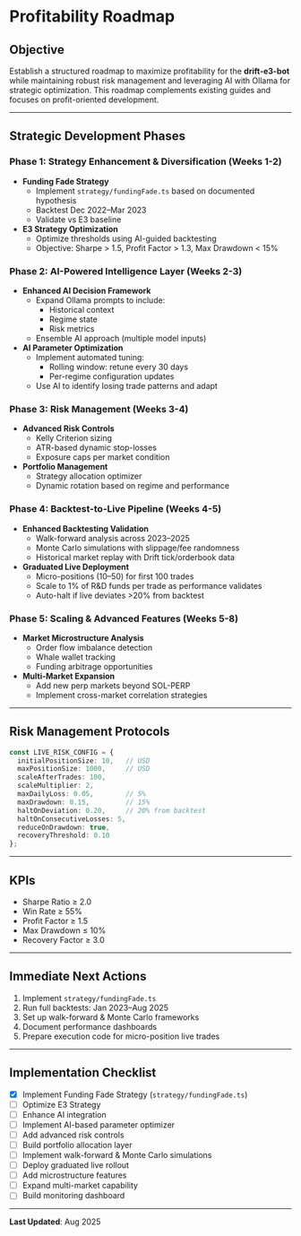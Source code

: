 # Profitability Roadmap

## Objective
Establish a structured roadmap to maximize profitability for the **drift-e3-bot** while maintaining robust risk management and leveraging AI with Ollama for strategic optimization. This roadmap complements existing guides and focuses on profit-oriented development.

---

## Strategic Development Phases

### Phase 1: Strategy Enhancement & Diversification (Weeks 1-2)
- **Funding Fade Strategy**
  - Implement `strategy/fundingFade.ts` based on documented hypothesis
  - Backtest Dec 2022–Mar 2023
  - Validate vs E3 baseline
- **E3 Strategy Optimization**
  - Optimize thresholds using AI-guided backtesting
  - Objective: Sharpe > 1.5, Profit Factor > 1.3, Max Drawdown < 15%

### Phase 2: AI-Powered Intelligence Layer (Weeks 2-3)
- **Enhanced AI Decision Framework**
  - Expand Ollama prompts to include:
    - Historical context
    - Regime state
    - Risk metrics
  - Ensemble AI approach (multiple model inputs)
- **AI Parameter Optimization**
  - Implement automated tuning:
    - Rolling window: retune every 30 days
    - Per-regime configuration updates
  - Use AI to identify losing trade patterns and adapt

### Phase 3: Risk Management (Weeks 3-4)
- **Advanced Risk Controls**
  - Kelly Criterion sizing
  - ATR-based dynamic stop-losses
  - Exposure caps per market condition
- **Portfolio Management**
  - Strategy allocation optimizer
  - Dynamic rotation based on regime and performance

### Phase 4: Backtest-to-Live Pipeline (Weeks 4-5)
- **Enhanced Backtesting Validation**
  - Walk-forward analysis across 2023–2025
  - Monte Carlo simulations with slippage/fee randomness
  - Historical market replay with Drift tick/orderbook data
- **Graduated Live Deployment**
  - Micro-positions ($10–$50) for first 100 trades
  - Scale to 1% of R&D funds per trade as performance validates
  - Auto-halt if live deviates >20% from backtest

### Phase 5: Scaling & Advanced Features (Weeks 5-8)
- **Market Microstructure Analysis**
  - Order flow imbalance detection
  - Whale wallet tracking
  - Funding arbitrage opportunities
- **Multi-Market Expansion**
  - Add new perp markets beyond SOL-PERP
  - Implement cross-market correlation strategies

---

## Risk Management Protocols

```ts
const LIVE_RISK_CONFIG = {
  initialPositionSize: 10,   // USD
  maxPositionSize: 1000,     // USD
  scaleAfterTrades: 100,
  scaleMultiplier: 2,
  maxDailyLoss: 0.05,        // 5%
  maxDrawdown: 0.15,         // 15%
  haltOnDeviation: 0.20,     // 20% from backtest
  haltOnConsecutiveLosses: 5,
  reduceOnDrawdown: true,
  recoveryThreshold: 0.10
};
```

---

## KPIs
- Sharpe Ratio ≥ 2.0
- Win Rate ≥ 55%
- Profit Factor ≥ 1.5
- Max Drawdown ≤ 10%
- Recovery Factor ≥ 3.0

---

## Immediate Next Actions
1. Implement `strategy/fundingFade.ts`
2. Run full backtests: Jan 2023–Aug 2025
3. Set up walk-forward & Monte Carlo frameworks
4. Document performance dashboards
5. Prepare execution code for micro-position live trades

---

## Implementation Checklist
- [x] Implement Funding Fade Strategy (`strategy/fundingFade.ts`)
- [ ] Optimize E3 Strategy
- [ ] Enhance AI integration
- [ ] Implement AI-based parameter optimizer
- [ ] Add advanced risk controls
- [ ] Build portfolio allocation layer
- [ ] Implement walk-forward & Monte Carlo simulations
- [ ] Deploy graduated live rollout
- [ ] Add microstructure features
- [ ] Expand multi-market capability
- [ ] Build monitoring dashboard

---

**Last Updated**: Aug 2025

